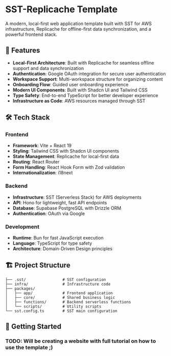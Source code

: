 # SST-Replicache Template

A modern, local-first web application template built with SST for AWS infrastructure, Replicache for offline-first data synchronization, and a powerful frontend stack.

## 🚀 Features

- **Local-First Architecture**: Built with Replicache for seamless offline support and data synchronization
- **Authentication**: Google OAuth integration for secure user authentication
- **Workspace Support**: Multi-workspace structure for organizing content
- **Onboarding Flow**: Guided user onboarding experience
- **Modern UI Components**: Built with Shadcn UI and Tailwind CSS
- **Type Safety**: End-to-end TypeScript for better developer experience
- **Infrastructure as Code**: AWS resources managed through SST

## 🛠️ Tech Stack

### Frontend

- **Framework**: Vite + React 19
- **Styling**: Tailwind CSS with Shadcn UI components
- **State Management**: Replicache for local-first data
- **Routing**: React Router
- **Form Handling**: React Hook Form with Zod validation
- **Internationalization**: i18next

### Backend

- **Infrastructure**: SST (Serverless Stack) for AWS deployments
- **API**: Hono for lightweight, fast API endpoints
- **Database**: Supabase PostgreSQL with Drizzle ORM
- **Authentication**: OAuth via Google

### Development

- **Runtime**: Bun for fast JavaScript execution
- **Language**: TypeScript for type safety
- **Architecture**: Domain-Driven Design principles

## 🏗️ Project Structure

```
├── .sst/                # SST configuration
├── infra/               # Infrastructure code
├── packages/
│   ├── app/             # Frontend application
│   ├── core/            # Shared business logic
│   ├── functions/       # Backend serverless functions
│   └── scripts/         # Utility scripts
└── sst.config.ts        # SST main configuration
```

## 🚦 Getting Started

### TODO: Will be creating a website with full tutorial on how to use the template ;)
